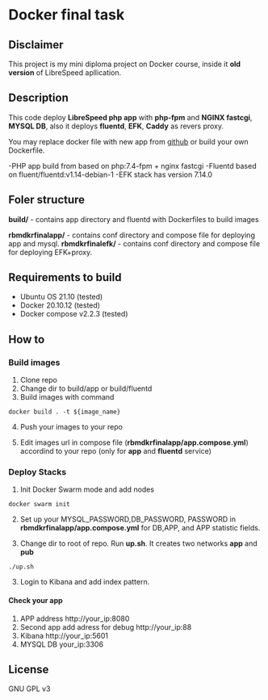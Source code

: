 # Docker final task

## Disclaimer

This project is my mini diploma project on Docker course, inside it **old version** of LibreSpeed apllication.

## Description

This code deploy **LibreSpeed php app** with **php-fpm** and **NGINX fastcgi**, **MYSQL DB**, also it deploys **fluentd**, **EFK**, **Caddy** as revers proxy.

You may replace docker file with new app from [github](https://github.com/librespeed/speedtest) or build your own Dockerfile.

-PHP app build from based on php:7.4-fpm + nginx fastcgi
-Fluentd based on fluent/fluentd:v1.14-debian-1
-EFK stack has version 7.14.0

## Foler structure

**build/** - contains app directory and fluentd with Dockerfiles to build images

**rbmdkrfinalapp/** - contains  conf directory and compose file for deploying app and mysql.
**rbmdkrfinalefk/** - contains  conf directory and compose file for deploying EFK+proxy.



## Requirements  to build 
  - Ubuntu OS 21.10 (tested)
  - Docker 20.10.12 (tested)
  - Docker compose v2.2.3 (tested)

## How to

### Build images
1. Clone repo
2. Change dir to build/app or build/fluentd
3. Build images with command
```
docker build . -t ${image_name}
```

4. Push your images to  your repo 


5. Edit images url in compose file (**rbmdkrfinalapp/app.compose.yml**) accordind to your repo (only for **app** and **fluentd** service)

### Deploy Stacks
1. Init Docker Swarm mode and add nodes
```
docker swarm init 
```
2. Set up your MYSQL_PASSWORD,DB_PASSWORD, PASSWORD in **rbmdkrfinalapp/app.compose.yml**  for DB,APP, and APP statistic fields.

2. Change dir to root of repo.  Run **up.sh**. It creates two networks **app** and **pub**
```
./up.sh
```

3. Login to Kibana and add index pattern.

#### Check your app

1. APP address http://your_ip:8080
2. Second app add adress for debug http://your_ip:88
3. Kibana http://your_ip:5601
4. MYSQL DB your_ip:3306




## License
GNU GPL v3